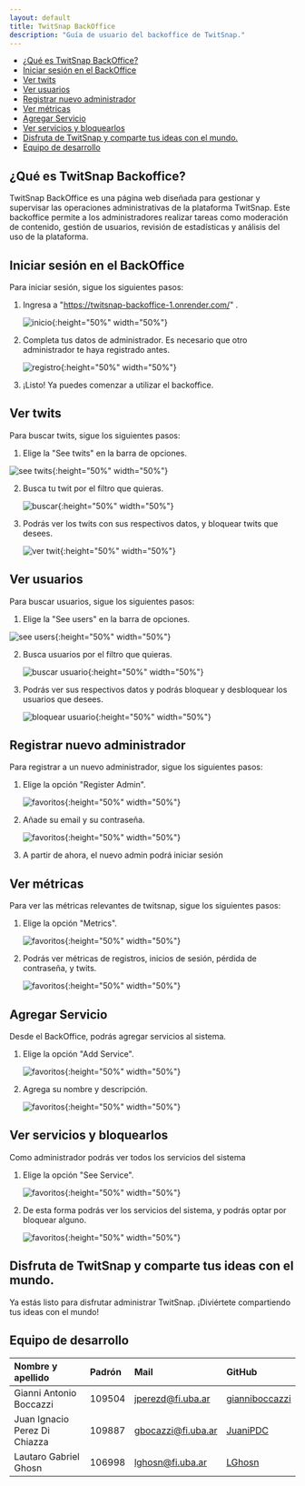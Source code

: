 ```yaml
---
layout: default
title: TwitSnap BackOffice
description: "Guía de usuario del backoffice de TwitSnap."
---
```



- [¿Qué es TwitSnap BackOffice?](#qué-es-twitsnap-backoffice)
- [Iniciar sesión en el BackOffice](#iniciar-sesión-en-el-backoffice)
- [Ver twits](#ver-twits)
- [Ver usuarios](#ver-usuarios)
- [Registrar nuevo administrador](#registrar-nuevo-administrador)
- [Ver métricas](#ver-métricas)
- [Agregar Servicio](#agregar-servicio)
- [Ver servicios y bloquearlos](#ver-servicios-y-bloquearlos)
- [Disfruta de TwitSnap y comparte tus ideas con el mundo.](#disfruta-de-twitsnap-y-comparte-tus-ideas-con-el-mundo)
- [Equipo de desarrollo](#equipo-de-desarrollo)

## ¿Qué es TwitSnap Backoffice?

TwitSnap BackOffice es una página web diseñada para gestionar y supervisar las operaciones administrativas de la plataforma TwitSnap. Este backoffice permite a los administradores realizar tareas como moderación de contenido, gestión de usuarios, revisión de estadísticas y análisis del uso de la plataforma.


## Iniciar sesión en el BackOffice

Para iniciar sesión, sigue los siguientes pasos:
1. Ingresa a "https://twitsnap-backoffice-1.onrender.com/" .

   ![inicio](img/backoffice-1.png){:height="50%" width="50%"}

2. Completa tus datos de administrador. Es necesario que otro administrador te haya registrado antes. 

   ![registro](img/backoffice-2.png){:height="50%" width="50%"}

3. ¡Listo! Ya puedes comenzar a utilizar el backoffice.

## Ver twits

Para buscar twits, sigue los siguientes pasos:
1. Elige la "See twits" en la barra de opciones.

![see twits](img/backoffice-3.png){:height="50%" width="50%"}

2. Busca tu twit por el filtro que quieras.
   
   ![buscar](img/backoffice-4.png){:height="50%" width="50%"}

3. Podrás ver los twits con sus respectivos datos, y bloquear twits que desees.

   ![ver twit](img/backoffice-5.png){:height="50%" width="50%"}


## Ver usuarios

Para buscar usuarios, sigue los siguientes pasos:
1. Elige la "See users" en la barra de opciones.

![see users](img/backoffice-6.png){:height="50%" width="50%"}

2. Busca usuarios por el filtro que quieras.
   
   ![buscar usuario](img/backoffice-7.png){:height="50%" width="50%"}

3. Podrás ver sus respectivos datos y podrás bloquear y desbloquear los usuarios que desees.

   ![bloquear usuario](img/backoffice-8.png){:height="50%" width="50%"}


## Registrar nuevo administrador

Para registrar a un nuevo administrador, sigue los siguientes pasos:
1. Elige la opción "Register Admin".

   ![favoritos](img/backoffice-9.png){:height="50%" width="50%"}


2. Añade su email y su contraseña.
   
   ![favoritos](img/backoffice-19.png){:height="50%" width="50%"}

3. A partir de ahora, el nuevo admin podrá iniciar sesión

## Ver métricas

Para ver las métricas relevantes de twitsnap, sigue los siguientes pasos:
1. Elige la opción "Metrics".

   ![favoritos](img/backoffice-11.png){:height="50%" width="50%"}


2. Podrás ver métricas de registros, inicios de sesión, pérdida de contraseña, y twits.
   
   ![favoritos](img/backoffice-12.png){:height="50%" width="50%"}


## Agregar Servicio

Desde el BackOffice, podrás agregar servicios al sistema.

1. Elige la opción "Add Service".

   ![favoritos](img/backoffice-13.png){:height="50%" width="50%"}


2. Agrega su nombre y descripción.
   
   ![favoritos](img/backoffice-14.png){:height="50%" width="50%"}


## Ver servicios y bloquearlos

Como administrador podrás ver todos los servicios del sistema

1. Elige la opción "See Service".

   ![favoritos](img/backoffice-15.png){:height="50%" width="50%"}


2. De esta forma podrás ver los servicios del sistema, y podrás optar por bloquear alguno.
   
   ![favoritos](img/backoffice-16.png){:height="50%" width="50%"}



## Disfruta de TwitSnap y comparte tus ideas con el mundo.

Ya estás listo para disfrutar administrar TwitSnap. ¡Diviértete compartiendo tus ideas con el mundo!

## Equipo de desarrollo

| Nombre y apellido | Padrón | Mail | GitHub |
|:-------------------|:--------|:------|:--------|
| Gianni Antonio Boccazzi | 109504 | jperezd@fi.uba.ar | [gianniboccazzi](https://github.com/gianniboccazzi) |
| Juan Ignacio Perez Di Chiazza | 109887 | gbocazzi@fi.uba.ar | [JuaniPDC](https://github.com/Juani-tech) |
| Lautaro Gabriel Ghosn | 106998 | lghosn@fi.uba.ar | [LGhosn](https://github.com/LGhosn) |